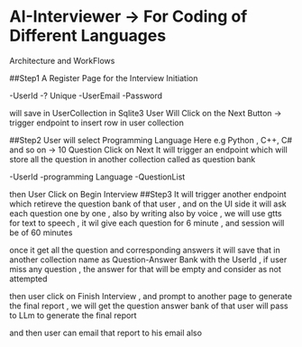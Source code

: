 # AI-Interviewer -> For Coding of Different Languages

Architecture and WorkFlows

##Step1
A Register Page for the Interview Initiation

-UserId -? Unique
-UserEmail
-Password



will save in UserCollection in Sqlite3
User Will Click on the Next Button -> trigger endpoint to insert row in user collection

##Step2
User will select Programming Language Here e.g Python , C++, C# and so on -> 10 Question
Click on Next
It will trigger an endpoint which will store all the question in another collection called as question bank

-UserId
-programming Language
-QuestionList

then User Click on Begin Interview
##Step3
It will trigger another endpoint which retireve the question bank of that user , and on the UI side 
it will ask each question one by one , also by writing also by voice , we will use gtts for text to speech , it wil give each question for 6 minute , and session will be of 60 minutes

once it get all the question and corresponding answers it will save that in another collection name as Question-Answer Bank with the UserId , if user miss any question , the answer for that will be empty and consider as not attempted

then user click on Finish Interview , and prompt to another page to generate the final report , we will get the question answer bank of that user will pass to LLm to generate the final report 

and then user can email that report to his email also 